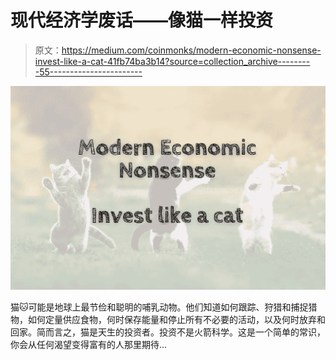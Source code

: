 # 现代经济学废话——像猫一样投资

> 原文：<https://medium.com/coinmonks/modern-economic-nonsense-invest-like-a-cat-41fb74ba3b14?source=collection_archive---------55----------------------->

![](img/81350a538f0ee013a1e65a06074521fd.png)

猫🐱可能是地球上最节俭和聪明的哺乳动物。他们知道如何跟踪、狩猎和捕捉猎物，如何定量供应食物，何时保存能量和停止所有不必要的活动，以及何时放弃和回家。简而言之，猫是天生的投资者。投资不是火箭科学。这是一个简单的常识，你会从任何渴望变得富有的人那里期待…